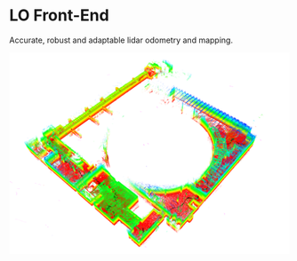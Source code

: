 # LO Front-End

Accurate, robust and adaptable lidar odometry and mapping.

![alt text](readme.png)
